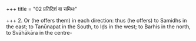 +++
title = "02 प्रतिदिशं वा समिधः"

+++
2. Or (he offers them) in each direction: thus (he offers) to Samidhs in the east; to Tanūnapat in the South, to Iḍs in the west; to Barhis in the north, to Svāhākāra in the centre-
